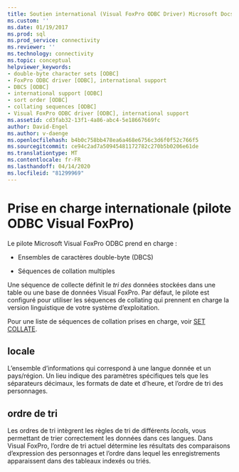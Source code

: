 ```yaml
---
title: Soutien international (Visual FoxPro ODBC Driver) Microsoft Docs
ms.custom: ''
ms.date: 01/19/2017
ms.prod: sql
ms.prod_service: connectivity
ms.reviewer: ''
ms.technology: connectivity
ms.topic: conceptual
helpviewer_keywords:
- double-byte character sets [ODBC]
- FoxPro ODBC driver [ODBC], international support
- DBCS [ODBC]
- international support [ODBC]
- sort order [ODBC]
- collating sequences [ODBC]
- Visual FoxPro ODBC driver [ODBC], international support
ms.assetid: cd3fab32-13f1-4a86-abc4-5e18667669fc
author: David-Engel
ms.author: v-daenge
ms.openlocfilehash: b4b0c758bb478ea6a468e6756c3d6f0f52c766f5
ms.sourcegitcommit: ce94c2ad7a50945481172782c270b5b0206e61de
ms.translationtype: MT
ms.contentlocale: fr-FR
ms.lasthandoff: 04/14/2020
ms.locfileid: "81299969"
---
```

# <a name="international-support-visual-foxpro-odbc-driver"></a>Prise en charge internationale (pilote ODBC Visual FoxPro)
Le pilote Microsoft Visual FoxPro ODBC prend en charge :  
  
-   Ensembles de caractères double-byte (DBCS)  
  
-   Séquences de collation multiples  
  
 Une séquence de collecte définit le *tri des* données stockées dans une table ou une base de données Visual FoxPro. Par défaut, le pilote est configuré pour utiliser les séquences de collating qui prennent en charge la version linguistique de votre système d’exploitation.  
  
 Pour une liste de séquences de collation prises en charge, voir [SET COLLATE](../../odbc/microsoft/set-collate-command.md).  
  
## <a name="locale"></a>locale  
 L’ensemble d’informations qui correspond à une langue donnée et un pays/région. Un lieu indique des paramètres spécifiques tels que les séparateurs décimaux, les formats de date et d’heure, et l’ordre de tri des personnages.  
  
## <a name="sort-order"></a>ordre de tri  
 Les ordres de tri intègrent les règles de tri de différents *local*s, vous permettant de trier correctement les données dans ces langues. Dans Visual FoxPro, l’ordre de tri actuel détermine les résultats des comparaisons d’expression des personnages et l’ordre dans lequel les enregistrements apparaissent dans des tableaux indexés ou triés.
